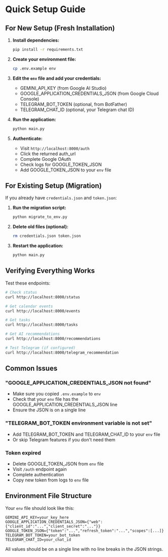 # Quick Setup Guide

## For New Setup (Fresh Installation)

1. **Install dependencies:**
   ```bash
   pip install -r requirements.txt
   ```

2. **Create your environment file:**
   ```bash
   cp .env.example env
   ```

3. **Edit the `env` file and add your credentials:**
   - GEMINI_API_KEY (from Google AI Studio)
   - GOOGLE_APPLICATION_CREDENTIALS_JSON (from Google Cloud Console)
   - TELEGRAM_BOT_TOKEN (optional, from BotFather)
   - TELEGRAM_CHAT_ID (optional, your Telegram chat ID)

4. **Run the application:**
   ```bash
   python main.py
   ```

5. **Authenticate:**
   - Visit `http://localhost:8000/auth`
   - Click the returned auth_url
   - Complete Google OAuth
   - Check logs for GOOGLE_TOKEN_JSON
   - Add GOOGLE_TOKEN_JSON to your `env` file

## For Existing Setup (Migration)

If you already have `credentials.json` and `token.json`:

1. **Run the migration script:**
   ```bash
   python migrate_to_env.py
   ```

2. **Delete old files (optional):**
   ```bash
   rm credentials.json token.json
   ```

3. **Restart the application:**
   ```bash
   python main.py
   ```

## Verifying Everything Works

Test these endpoints:

```bash
# Check status
curl http://localhost:8000/status

# Get calendar events
curl http://localhost:8000/events

# Get tasks
curl http://localhost:8000/tasks

# Get AI recommendations
curl http://localhost:8000/recommendations

# Test Telegram (if configured)
curl http://localhost:8000/telegram_recommendation
```

## Common Issues

### "GOOGLE_APPLICATION_CREDENTIALS_JSON not found"
- Make sure you copied `.env.example` to `env`
- Check that your `env` file has the GOOGLE_APPLICATION_CREDENTIALS_JSON line
- Ensure the JSON is on a single line

### "TELEGRAM_BOT_TOKEN environment variable is not set"
- Add TELEGRAM_BOT_TOKEN and TELEGRAM_CHAT_ID to your `env` file
- Or skip Telegram features if you don't need them

### Token expired
- Delete GOOGLE_TOKEN_JSON from `env` file
- Visit `/auth` endpoint again
- Complete authentication
- Copy new token from logs to `env` file

## Environment File Structure

Your `env` file should look like this:

```env
GEMINI_API_KEY=your_key_here
GOOGLE_APPLICATION_CREDENTIALS_JSON={"web":{"client_id":"...","client_secret":"..."}}
GOOGLE_TOKEN_JSON={"token":"...","refresh_token":"...","scopes":[...]}
TELEGRAM_BOT_TOKEN=your_bot_token
TELEGRAM_CHAT_ID=your_chat_id
```

All values should be on a single line with no line breaks in the JSON strings.

